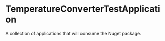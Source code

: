 # TemperatureConverterTestApplication
A collection of applications that will consume the Nuget package.
